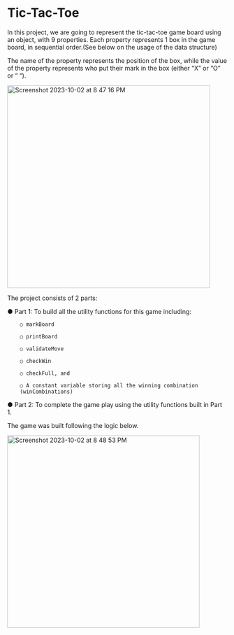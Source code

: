 # Tic-Tac-Toe

In this project, we are going to represent the tic-tac-toe game board using an object, with 9 properties. Each property represents 1 box in the game board, in sequential order.(See below on the usage of the data structure)

The name of the property represents the position of the box, while the value of the property represents who put their mark in the box (either “X” or “O” or “ “).

<img width="464" alt="Screenshot 2023-10-02 at 8 47 16 PM" src="https://github.com/Joannejean/Tic-Tac-Toe/assets/122374913/1cdaa6f0-e022-4014-81b7-9e51471b4030">

The project consists of 2 parts:

● Part 1: To build all the utility functions for this game including:
        
        ○ markBoard
        
        ○ printBoard
        
        ○ validateMove
        
        ○ checkWin
        
        ○ checkFull, and
        
        ○ A constant variable storing all the winning combination
        (winCombinations)
        
● Part 2: To complete the game play using the utility functions built in Part 1. 

The game was built following the logic below.


<img width="440" alt="Screenshot 2023-10-02 at 8 48 53 PM" src="https://github.com/Joannejean/Tic-Tac-Toe/assets/122374913/0f605a04-ca16-4767-9ffa-0a6b60fe9230">
